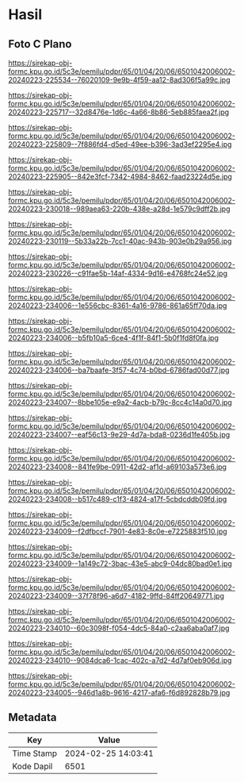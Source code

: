 # Hasil

## Foto C Plano

https://sirekap-obj-formc.kpu.go.id/5c3e/pemilu/pdpr/65/01/04/20/06/6501042006002-20240223-225534--76020109-9e9b-4f59-aa12-8ad306f5a99c.jpg

https://sirekap-obj-formc.kpu.go.id/5c3e/pemilu/pdpr/65/01/04/20/06/6501042006002-20240223-225717--32d8476e-1d6c-4a66-8b86-5eb885faea2f.jpg

https://sirekap-obj-formc.kpu.go.id/5c3e/pemilu/pdpr/65/01/04/20/06/6501042006002-20240223-225809--7f886fd4-d5ed-49ee-b396-3ad3ef2295e4.jpg

https://sirekap-obj-formc.kpu.go.id/5c3e/pemilu/pdpr/65/01/04/20/06/6501042006002-20240223-225905--842e3fcf-7342-4984-8462-faad23224d5e.jpg

https://sirekap-obj-formc.kpu.go.id/5c3e/pemilu/pdpr/65/01/04/20/06/6501042006002-20240223-230018--989aea63-220b-438e-a28d-1e579c9dff2b.jpg

https://sirekap-obj-formc.kpu.go.id/5c3e/pemilu/pdpr/65/01/04/20/06/6501042006002-20240223-230119--5b33a22b-7cc1-40ac-943b-903e0b29a956.jpg

https://sirekap-obj-formc.kpu.go.id/5c3e/pemilu/pdpr/65/01/04/20/06/6501042006002-20240223-230226--c91fae5b-14af-4334-9d16-e4768fc24e52.jpg

https://sirekap-obj-formc.kpu.go.id/5c3e/pemilu/pdpr/65/01/04/20/06/6501042006002-20240223-234006--1e556cbc-8361-4a16-9786-861a65ff70da.jpg

https://sirekap-obj-formc.kpu.go.id/5c3e/pemilu/pdpr/65/01/04/20/06/6501042006002-20240223-234006--b5fb10a5-6ce4-4f1f-84f1-5b0f1fd8f0fa.jpg

https://sirekap-obj-formc.kpu.go.id/5c3e/pemilu/pdpr/65/01/04/20/06/6501042006002-20240223-234006--ba7baafe-3f57-4c74-b0bd-6786fad00d77.jpg

https://sirekap-obj-formc.kpu.go.id/5c3e/pemilu/pdpr/65/01/04/20/06/6501042006002-20240223-234007--8bbe105e-e9a2-4acb-b79c-8cc4c14a0d70.jpg

https://sirekap-obj-formc.kpu.go.id/5c3e/pemilu/pdpr/65/01/04/20/06/6501042006002-20240223-234007--eaf56c13-9e29-4d7a-bda8-0236d1fe405b.jpg

https://sirekap-obj-formc.kpu.go.id/5c3e/pemilu/pdpr/65/01/04/20/06/6501042006002-20240223-234008--841fe9be-0911-42d2-af1d-a69103a573e6.jpg

https://sirekap-obj-formc.kpu.go.id/5c3e/pemilu/pdpr/65/01/04/20/06/6501042006002-20240223-234008--b517c489-c1f3-4824-a17f-5cbdcddb09fd.jpg

https://sirekap-obj-formc.kpu.go.id/5c3e/pemilu/pdpr/65/01/04/20/06/6501042006002-20240223-234009--f2dfbccf-7901-4e83-8c0e-e7225883f510.jpg

https://sirekap-obj-formc.kpu.go.id/5c3e/pemilu/pdpr/65/01/04/20/06/6501042006002-20240223-234009--1a149c72-3bac-43e5-abc9-04dc80bad0e1.jpg

https://sirekap-obj-formc.kpu.go.id/5c3e/pemilu/pdpr/65/01/04/20/06/6501042006002-20240223-234009--37f78f96-a6d7-4182-9ffd-84ff20649771.jpg

https://sirekap-obj-formc.kpu.go.id/5c3e/pemilu/pdpr/65/01/04/20/06/6501042006002-20240223-234010--60c3098f-f054-4dc5-84a0-c2aa6aba0af7.jpg

https://sirekap-obj-formc.kpu.go.id/5c3e/pemilu/pdpr/65/01/04/20/06/6501042006002-20240223-234010--9084dca6-1cac-402c-a7d2-4d7af0eb906d.jpg

https://sirekap-obj-formc.kpu.go.id/5c3e/pemilu/pdpr/65/01/04/20/06/6501042006002-20240223-234005--946d1a8b-9616-4217-afa6-f6d892828b79.jpg


## Metadata

| Key        | Value               |
| ---------- | ------------------- |
| Time Stamp | 2024-02-25 14:03:41 |
| Kode Dapil | 6501                |



